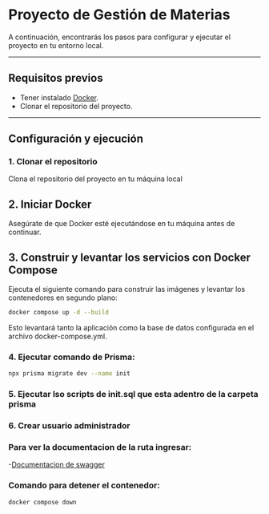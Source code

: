 # Proyecto de Gestión de Materias

A continuación, encontrarás los pasos para configurar y ejecutar el proyecto en tu entorno local.

---

## Requisitos previos

- Tener instalado [Docker](https://www.docker.com/).
- Clonar el repositorio del proyecto.

---

## Configuración y ejecución

### 1. Clonar el repositorio

Clona el repositorio del proyecto en tu máquina local

## 2. Iniciar Docker

Asegúrate de que Docker esté ejecutándose en tu máquina antes de continuar.

## 3. Construir y levantar los servicios con Docker Compose

Ejecuta el siguiente comando para construir las imágenes y levantar los contenedores en segundo plano:

```bash
docker compose up -d --build
```
Esto levantará tanto la aplicación como la base de datos configurada en el archivo docker-compose.yml.

### 4. Ejecutar comando de Prisma: 

```bash
npx prisma migrate dev --name init
```

### 5. Ejecutar lso scripts de init.sql que esta adentro de la carpeta prisma

### 6. Crear usuario administrador

### Para ver la documentacion de la ruta ingresar:
-[Documentacion de swagger]([http://localhost:3000/api-docs)

### Comando para detener el contenedor:
```bash
docker compose down
```


